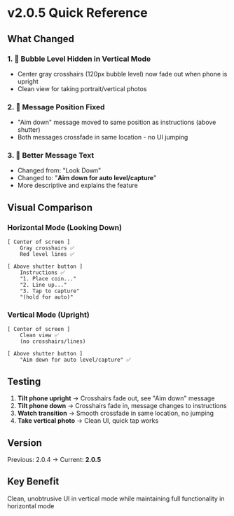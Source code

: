 # v2.0.5 Quick Reference

## What Changed

### 1. 🎯 Bubble Level Hidden in Vertical Mode
- Center gray crosshairs (120px bubble level) now fade out when phone is upright
- Clean view for taking portrait/vertical photos

### 2. 📍 Message Position Fixed
- "Aim down" message moved to same position as instructions (above shutter)
- Both messages crossfade in same location - no UI jumping

### 3. 📝 Better Message Text
- Changed from: "Look Down"
- Changed to: "**Aim down for auto level/capture**"
- More descriptive and explains the feature

## Visual Comparison

### Horizontal Mode (Looking Down)
```
[ Center of screen ]
    Gray crosshairs ✅
    Red level lines ✅

[ Above shutter button ]
    Instructions ✅
    "1. Place coin..."
    "2. Line up..."
    "3. Tap to capture"
    "(hold for auto)"
```

### Vertical Mode (Upright)
```
[ Center of screen ]
    Clean view ✅
    (no crosshairs/lines)

[ Above shutter button ]
    "Aim down for auto level/capture" ✅
```

## Testing

1. **Tilt phone upright** → Crosshairs fade out, see "Aim down" message
2. **Tilt phone down** → Crosshairs fade in, message changes to instructions
3. **Watch transition** → Smooth crossfade in same location, no jumping
4. **Take vertical photo** → Clean UI, quick tap works

## Version
Previous: 2.0.4 → Current: **2.0.5**

## Key Benefit
Clean, unobtrusive UI in vertical mode while maintaining full functionality in horizontal mode
